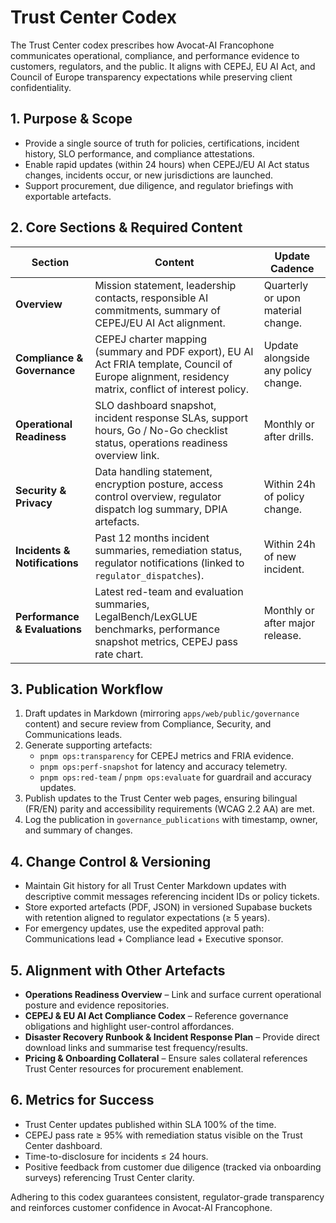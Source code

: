 # Trust Center Codex

The Trust Center codex prescribes how Avocat-AI Francophone communicates operational, compliance, and performance evidence to customers, regulators, and the public. It aligns with CEPEJ, EU AI Act, and Council of Europe transparency expectations while preserving client confidentiality.

## 1. Purpose & Scope

- Provide a single source of truth for policies, certifications, incident history, SLO performance, and compliance attestations.
- Enable rapid updates (within 24 hours) when CEPEJ/EU AI Act status changes, incidents occur, or new jurisdictions are launched.
- Support procurement, due diligence, and regulator briefings with exportable artefacts.

## 2. Core Sections & Required Content

| Section | Content | Update Cadence |
| --- | --- | --- |
| **Overview** | Mission statement, leadership contacts, responsible AI commitments, summary of CEPEJ/EU AI Act alignment. | Quarterly or upon material change. |
| **Compliance & Governance** | CEPEJ charter mapping (summary and PDF export), EU AI Act FRIA template, Council of Europe alignment, residency matrix, conflict of interest policy. | Update alongside any policy change. |
| **Operational Readiness** | SLO dashboard snapshot, incident response SLAs, support hours, Go / No-Go checklist status, operations readiness overview link. | Monthly or after drills. |
| **Security & Privacy** | Data handling statement, encryption posture, access control overview, regulator dispatch log summary, DPIA artefacts. | Within 24h of policy change. |
| **Incidents & Notifications** | Past 12 months incident summaries, remediation status, regulator notifications (linked to `regulator_dispatches`). | Within 24h of new incident. |
| **Performance & Evaluations** | Latest red-team and evaluation summaries, LegalBench/LexGLUE benchmarks, performance snapshot metrics, CEPEJ pass rate chart. | Monthly or after major release. |

## 3. Publication Workflow

1. Draft updates in Markdown (mirroring `apps/web/public/governance` content) and secure review from Compliance, Security, and Communications leads.
2. Generate supporting artefacts:
   - `pnpm ops:transparency` for CEPEJ metrics and FRIA evidence.
   - `pnpm ops:perf-snapshot` for latency and accuracy telemetry.
   - `pnpm ops:red-team` / `pnpm ops:evaluate` for guardrail and accuracy updates.
3. Publish updates to the Trust Center web pages, ensuring bilingual (FR/EN) parity and accessibility requirements (WCAG 2.2 AA) are met.
4. Log the publication in `governance_publications` with timestamp, owner, and summary of changes.

## 4. Change Control & Versioning

- Maintain Git history for all Trust Center Markdown updates with descriptive commit messages referencing incident IDs or policy tickets.
- Store exported artefacts (PDF, JSON) in versioned Supabase buckets with retention aligned to regulator expectations (≥ 5 years).
- For emergency updates, use the expedited approval path: Communications lead + Compliance lead + Executive sponsor.

## 5. Alignment with Other Artefacts

- **Operations Readiness Overview** – Link and surface current operational posture and evidence repositories.
- **CEPEJ & EU AI Act Compliance Codex** – Reference governance obligations and highlight user-control affordances.
- **Disaster Recovery Runbook & Incident Response Plan** – Provide direct download links and summarise test frequency/results.
- **Pricing & Onboarding Collateral** – Ensure sales collateral references Trust Center resources for procurement enablement.

## 6. Metrics for Success

- Trust Center updates published within SLA 100% of the time.
- CEPEJ pass rate ≥ 95% with remediation status visible on the Trust Center dashboard.
- Time-to-disclosure for incidents ≤ 24 hours.
- Positive feedback from customer due diligence (tracked via onboarding surveys) referencing Trust Center clarity.

Adhering to this codex guarantees consistent, regulator-grade transparency and reinforces customer confidence in Avocat-AI Francophone.
